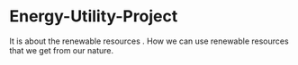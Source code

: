# Energy-Utility-Project
It is about the renewable resources . How we can use renewable resources that we get from our nature.
